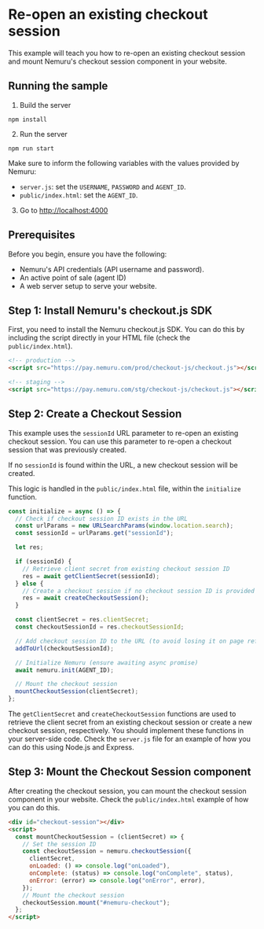 # Re-open an existing checkout session

This example will teach you how to re-open an existing checkout session and mount Nemuru's checkout session component in your website.

## Running the sample

1. Build the server

```shell
npm install
```

2. Run the server

```shell
npm run start
```

Make sure to inform the following variables with the values provided by Nemuru:

- `server.js`: set the `USERNAME`, `PASSWORD` and `AGENT_ID`.
- `public/index.html`: set the `AGENT_ID`.

3. Go to [http://localhost:4000](http://localhost:4000)

## Prerequisites

Before you begin, ensure you have the following:

- Nemuru's API credentials (API username and password).
- An active point of sale (agent ID)
- A web server setup to serve your website.

## Step 1: Install Nemuru's checkout.js SDK

First, you need to install the Nemuru checkout.js SDK. You can do this by including the script directly in your HTML file (check the `public/index.html`).

```html
<!-- production -->
<script src="https://pay.nemuru.com/prod/checkout-js/checkout.js"></script>

<!-- staging -->
<script src="https://pay.nemuru.com/stg/checkout-js/checkout.js"></script>
```

## Step 2: Create a Checkout Session

This example uses the `sessionId` URL parameter to re-open an existing checkout session. You can use this parameter to re-open a checkout session that was previously created.

If no `sessionId` is found within the URL, a new checkout session will be created.

This logic is handled in the `public/index.html` file, within the `initialize` function.

```javascript
const initialize = async () => {
  // Check if checkout session ID exists in the URL
  const urlParams = new URLSearchParams(window.location.search);
  const sessionId = urlParams.get("sessionId");

  let res;

  if (sessionId) {
    // Retrieve client secret from existing checkout session ID
    res = await getClientSecret(sessionId);
  } else {
    // Create a checkout session if no checkout session ID is provided
    res = await createCheckoutSession();
  }

  const clientSecret = res.clientSecret;
  const checkoutSessionId = res.checkoutSessionId;

  // Add checkout session ID to the URL (to avoid losing it on page refresh and reusing it)
  addToUrl(checkoutSessionId);

  // Initialize Nemuru (ensure awaiting async promise)
  await nemuru.init(AGENT_ID);

  // Mount the checkout session
  mountCheckoutSession(clientSecret);
};
```

The `getClientSecret` and `createCheckoutSession` functions are used to retrieve the client secret from an existing checkout session or create a new checkout session, respectively. You should implement these functions in your server-side code. Check the `server.js` file for an example of how you can do this using Node.js and Express.

## Step 3: Mount the Checkout Session component

After creating the checkout session, you can mount the checkout session component in your website. Check the `public/index.html` example of how you can do this.

```html
<div id="checkout-session"></div>
<script>
  const mountCheckoutSession = (clientSecret) => {
    // Set the session ID
    const checkoutSession = nemuru.checkoutSession({
      clientSecret,
      onLoaded: () => console.log("onLoaded"),
      onComplete: (status) => console.log("onComplete", status),
      onError: (error) => console.log("onError", error),
    });
    // Mount the checkout session
    checkoutSession.mount("#nemuru-checkout");
  };
</script>
```
